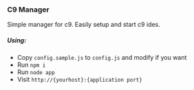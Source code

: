 ### C9 Manager
Simple manager for c9. Easily setup and start c9 ides.

##### Using:
- Copy `config.sample.js` to `config.js` and modify if you want
- Run `npm i`
- Run `node app`
- Visit `http://{yourhost}:{application port}`
